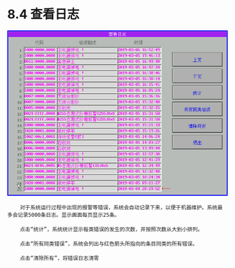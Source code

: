 # 8.4 查看日志

![](../.gitbook/assets/026.png)

        对于系统运行过程中出现的报警等错误，系统会自动记录下来，以便于机器维护。系统最多会记录5000条日志。显示画面每页显示25条。

        点击“统计”，系统统计显示每类错误的发生的次数，并按照次数从大到小排列。

        点击“所有同类错误”，系统会列出与红色箭头所指向的条目同类的所有错误。

        点击“清除所有”，将错误日志清零


